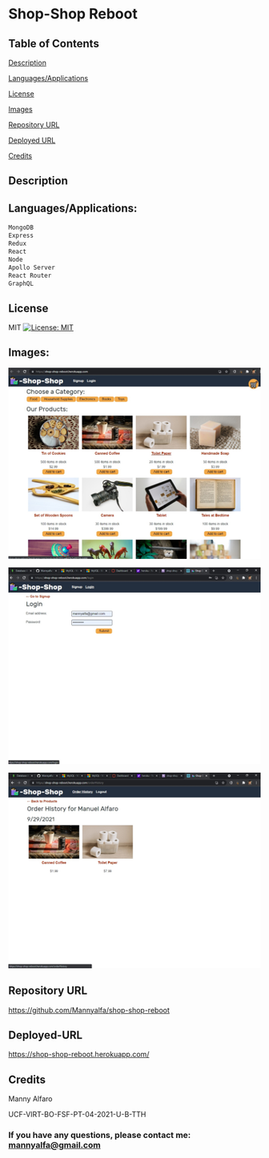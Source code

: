 # Shop-Shop Reboot

## Table of Contents

 [Description](#description)

  [Languages/Applications](#languages-applications)

  [License](#license)

  [Images](#images)

  [Repository URL](#repository-url)

  [Deployed URL](#deployed-url)

  [Credits](#credits)

## Description


## Languages/Applications:

    MongoDB
    Express
    Redux
    React
    Node
    Apollo Server 
    React Router
    GraphQL


## License
MIT [![License: MIT](https://img.shields.io/badge/License-MIT-yellow.svg)](https://opensource.org/licenses/MIT)

  
## Images:

![screenshot](https://github.com/Mannyalfa/shop-shop-reboot/blob/main/assets/screenshot.jpg)

![screenshot](https://github.com/Mannyalfa/shop-shop-reboot/blob/main/assets/screenshot-login.jpg)

![screenshot](https://github.com/Mannyalfa/shop-shop-reboot/blob/main/assets/order-hist.jpg)

## Repository URL

https://github.com/Mannyalfa/shop-shop-reboot

## Deployed-URL
https://shop-shop-reboot.herokuapp.com/
 
## Credits

Manny Alfaro

UCF-VIRT-BO-FSF-PT-04-2021-U-B-TTH

### If you have any questions, please contact me: mannyalfa@gmail.com
